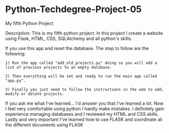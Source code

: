 # Python-Techdegree-Project-05

 My fifth Python Project 

Description: This is my fifth python project. In this project I create a website using Flask, HTML,
CSS, SQLAlchemy and all python's skills. 

If you use this app and reset the database. The step to follow are the following: 

    1) Run the app called "add_old_projects.py" doing so you will add a list of previous projects to an empty database. 

    2) Then everything will be set and ready to run the main app called "app.py".

    3) Finally you just need to follow the instructions in the web to add, modify or delete projects. 


If you ask me what I've learned... I'd answer you that I've learned a lot. Now I feel very comfortable using python
I hardly make mistakes. I definitely gain experience managing databases and I reviewed my HTML and CSS skills. Lastly and 
very important I've learned how to use FLASK and coordinate all the different documents using FLASK